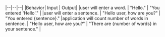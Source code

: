 |--|--|--|
|Behavior| Input | Output|
|user will enter a word. | "Hello." | "You entered 'Hello'." |
|user will enter a sentence. | "Hello user, how are you?" | "You entered {sentence}." |application will count number of words in sentence. | "Hello user, how are you?" | "There are {number of words} in your sentence." |
